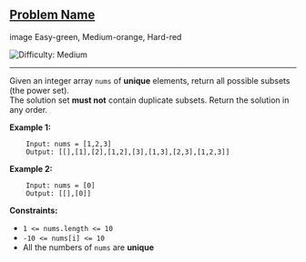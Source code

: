 <h2><a href="https://leetcode.com/problems/subsets">Problem Name</a></h2>

image Easy-green, Medium-orange, Hard-red

<img src='https://img.shields.io/badge/Difficulty-Medium-orange' alt='Difficulty: Medium' />
<hr>
<p>
Given an integer array <code>nums</code> of <strong>unique</strong> elements, return all possible subsets (the power set).
<br>
The solution set <strong>must not</strong> contain duplicate subsets. Return the solution in </strong>any order</strong>.
</p>

<p><strong>Example 1:</strong></p>

        Input: nums = [1,2,3]
        Output: [[],[1],[2],[1,2],[3],[1,3],[2,3],[1,2,3]]

<p><strong>Example 2:</strong></p>

        Input: nums = [0]
        Output: [[],[0]]

<p><strong>Constraints:</strong></p>

<ul>
<li><code>1 &lt;= nums.length &lt;= 10</code></li>
<li><code>-10 &lt;= nums[i] &lt;= 10</code></li>
<li>All the numbers of <code>nums</code> are <strong>unique</strong></li>
</ul>
